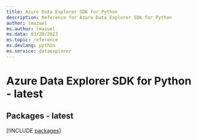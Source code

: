 ```yaml
---
title: Azure Data Explorer SDK for Python
description: Reference for Azure Data Explorer SDK for Python
author: lmazuel
ms.author: lmazuel
ms.data: 03/20/2023
ms.topic: reference
ms.devlang: python
ms.service: dataexplorer
---
```

# Azure Data Explorer SDK for Python - latest
## Packages - latest
[!INCLUDE [packages](data-explorer-index.md)]